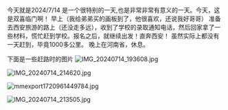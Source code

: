 今天就是2024/7/14 是一个很特别的一天,也是非常非常有意义的一天。今天，这是双喜临门啊！
早上（我给弟弟买的画板到了，他很喜欢，还说我好哥哥）
准备去西安旅游的路上（还没走多远），收到了学校的录取通知电话，然后回家拿了一些材料，慌忙赶到学校。报名之后，就继续出发！直奔西安！
虽然实际上都没有一天赶到，毕竟1000多公里。
晚上在河南省，休息。

下面是一些赶路时的图片
![IMG_20240714_193608.jpg](https://github.com/user-attachments/assets/03ae3491-74b3-4c02-84f2-2b831785ac62)

![IMG_20240714_214620.jpg](https://github.com/user-attachments/assets/8a7db5f2-7bf0-439d-b3ee-22b6329ed997)

![mmexport1720961449784.jpg](https://github.com/user-attachments/assets/058c8964-b01d-4bdc-be3e-8c878323fdd2)

![IMG_20240714_213505.jpg](https://github.com/user-attachments/assets/841516e3-c506-4641-91a6-572a532f012c)


